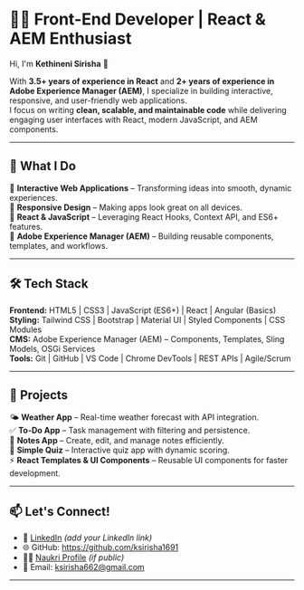 # 👩‍💻 Front-End Developer | React & AEM Enthusiast  

Hi, I'm **Kethineni Sirisha** 👋  

With **3.5+ years of experience in React** and **2+ years of experience in Adobe Experience Manager (AEM)**, I specialize in building interactive, responsive, and user-friendly web applications.  
I focus on writing **clean, scalable, and maintainable code** while delivering engaging user interfaces with React, modern JavaScript, and AEM components.  

---

## 🔭 What I Do  
🎯 **Interactive Web Applications** – Transforming ideas into smooth, dynamic experiences.  
🎯 **Responsive Design** – Making apps look great on all devices.  
🎯 **React & JavaScript** – Leveraging React Hooks, Context API, and ES6+ features.  
🎯 **Adobe Experience Manager (AEM)** – Building reusable components, templates, and workflows.  

---

## 🛠️ Tech Stack  

**Frontend:** HTML5 | CSS3 | JavaScript (ES6+) | React | Angular (Basics)  
**Styling:** Tailwind CSS | Bootstrap | Material UI | Styled Components | CSS Modules  
**CMS:** Adobe Experience Manager (AEM) – Components, Templates, Sling Models, OSGi Services  
**Tools:** Git | GitHub | VS Code | Chrome DevTools | REST APIs | Agile/Scrum  

---

## 🚀 Projects  

🌤️ **Weather App** – Real-time weather forecast with API integration.  
✅ **To-Do App** – Task management with filtering and persistence.  
📝 **Notes App** – Create, edit, and manage notes efficiently.  
🎯 **Simple Quiz** – Interactive quiz app with dynamic scoring.  
⚡ **React Templates & UI Components** – Reusable UI components for faster development.  

---
## 📫 Let's Connect!  

- 💼 [LinkedIn](https://www.linkedin.com/) *(add your LinkedIn link)*  
- 🌐 GitHub: https://github.com/ksirisha1691
- 🧑‍💼 [Naukri Profile](https://www.naukri.com/mnjuser/profile?id=your-profile-id) *(if public)*  
- 📧 Email: ksirisha662@gmail.com
  

---
